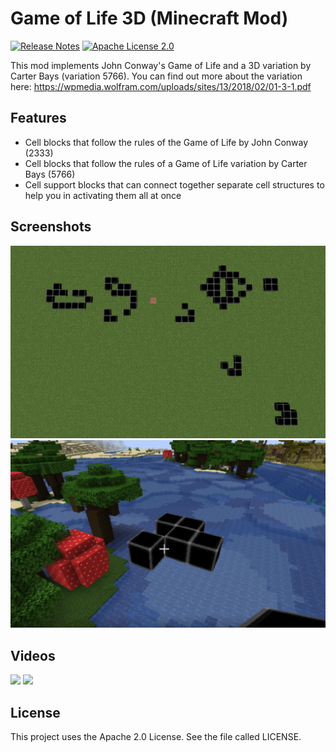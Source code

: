 # Game of Life 3D (Minecraft Mod)
[![Release Notes](https://img.shields.io/github/release/LolHens/mc-game-of-life-3d.svg?maxAge=3600)](https://github.com/LolHens/mc-game-of-life-3d/releases/latest)
[![Apache License 2.0](https://img.shields.io/github/license/LolHens/mc-game-of-life-3d.svg?maxAge=3600)](https://www.apache.org/licenses/LICENSE-2.0)

This mod implements John Conway's Game of Life and a 3D variation by Carter Bays (variation 5766).
You can find out more about the variation here: https://wpmedia.wolfram.com/uploads/sites/13/2018/02/01-3-1.pdf

## Features
- Cell blocks that follow the rules of the Game of Life by John Conway (2333)
- Cell blocks that follow the rules of a Game of Life variation by Carter Bays (5766)
- Cell support blocks that can connect together separate cell structures to help you in activating them all at once

## Screenshots
![](https://raw.githubusercontent.com/LolHens/mc-game-of-life-3d/master/screenshots/2020-07-18_23.18.23.png)
![](https://raw.githubusercontent.com/LolHens/mc-game-of-life-3d/master/screenshots/2020-07-18%20232058.png)

## Videos
[![](https://img.youtube.com/vi/sQOsDWcU1sc/0.jpg)](https://www.youtube.com/watch?v=sQOsDWcU1sc)
[![](https://img.youtube.com/vi/5bM4YJ2GlI8/0.jpg)](https://www.youtube.com/watch?v=5bM4YJ2GlI8)

## License
This project uses the Apache 2.0 License. See the file called LICENSE.
